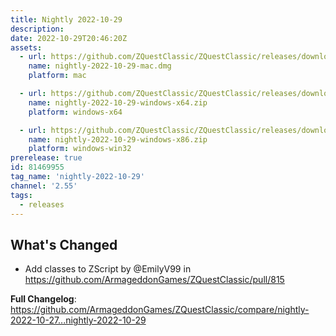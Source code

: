 ```yaml
---
title: Nightly 2022-10-29
description: 
date: 2022-10-29T20:46:20Z
assets: 
  - url: https://github.com/ZQuestClassic/ZQuestClassic/releases/download/nightly-2022-10-29/nightly-2022-10-29-mac.dmg
    name: nightly-2022-10-29-mac.dmg
    platform: mac

  - url: https://github.com/ZQuestClassic/ZQuestClassic/releases/download/nightly-2022-10-29/nightly-2022-10-29-windows-x64.zip
    name: nightly-2022-10-29-windows-x64.zip
    platform: windows-x64

  - url: https://github.com/ZQuestClassic/ZQuestClassic/releases/download/nightly-2022-10-29/nightly-2022-10-29-windows-x86.zip
    name: nightly-2022-10-29-windows-x86.zip
    platform: windows-win32
prerelease: true
id: 81469955
tag_name: 'nightly-2022-10-29'
channel: '2.55'
tags:
  - releases
---
```


## What's Changed
* Add classes to ZScript by @EmilyV99 in https://github.com/ArmageddonGames/ZQuestClassic/pull/815


**Full Changelog**: https://github.com/ArmageddonGames/ZQuestClassic/compare/nightly-2022-10-27...nightly-2022-10-29
